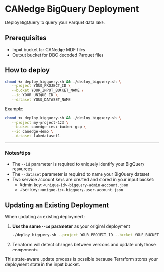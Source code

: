 # CANedge BigQuery Deployment

Deploy BigQuery to query your Parquet data lake.

## Prerequisites

- Input bucket for CANedge MDF files 
- Output bucket for DBC decoded Parquet files

## How to deploy

```bash
chmod +x deploy_bigquery.sh && ./deploy_bigquery.sh \
   --project YOUR_PROJECT_ID \
   --bucket YOUR_INPUT_BUCKET_NAME \
   --id YOUR_UNIQUE_ID \
   --dataset YOUR_DATASET_NAME
```

Example:
```bash
chmod +x deploy_bigquery.sh && ./deploy_bigquery.sh \
   --project my-project-123 \
   --bucket canedge-test-bucket-gcp \
   --id canedge-demo \
   --dataset lakedataset1
```

---------

### Notes/tips

- The `--id` parameter is required to uniquely identify your BigQuery resources
- The `--dataset` parameter is required to name your BigQuery dataset
- Two service account keys are created and stored in your input bucket:
  - Admin key: `<unique-id>-bigquery-admin-account.json`
  - User key: `<unique-id>-bigquery-user-account.json`

## Updating an Existing Deployment

When updating an existing deployment:

1. **Use the same `--id` parameter** as your original deployment
   ```bash
   ./deploy_bigquery.sh --project YOUR_PROJECT_ID --bucket YOUR_BUCKET --id YOUR_EXISTING_ID
   ```

2. Terraform will detect changes between versions and update only those components

This state-aware update process is possible because Terraform stores your deployment state in the input bucket.
